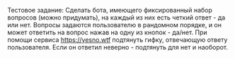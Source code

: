 Тестовое задание:
Сделать бота, имеющего фиксированный набор вопросов (можно придумать), на каждый из них есть четкий ответ - да или нет.
Вопросы задаются пользователю в рандомном порядке, и он может ответить на вопрос нажав на одну из кнопок - да/нет.
При помощи сервиса https://yesno.wtf подтянуть гифку, отвечающую ответу пользователя.
Если он ответил неверно - подтянуть для нет и наоборот.
